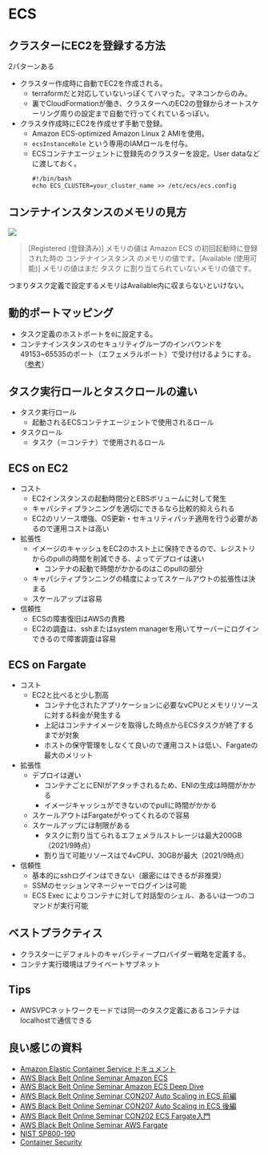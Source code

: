 # ECS


## クラスターにEC2を登録する方法

2パターンある
- クラスター作成時に自動でEC2を作成される。
  - terraformだと対応していないっぽくてハマった。マネコンからのみ。
  - 裏でCloudFormationが働き、クラスターへのEC2の登録からオートスケーリング周りの設定まで自動で行ってくれているっぽい。
- クラスタ作成時にEC2を作成せず手動で登録。
  - Amazon ECS-optimized Amazon Linux 2 AMIを使用。
  - `ecsInstanceRole` という専用のIAMロールを付与。
  - ECSコンテナエージェントに登録先のクラスターを設定。User dataなどに渡しておく。
    ```
    #!/bin/bash
    echo ECS_CLUSTER=your_cluster_name >> /etc/ecs/ecs.config
    ```

## コンテナインスタンスのメモリの見方

<img src="https://docs.aws.amazon.com/ja_jp/AmazonECS/latest/developerguide/images/instance-memory.png">  

>[Registered (登録済み)] メモリの値は Amazon ECS の初回起動時に登録された時の コンテナインスタンス のメモリの値です。[Available (使用可能)] メモリの値はまだ タスク に割り当てられていないメモリの値です。

つまりタスク定義で設定するメモリはAvailable内に収まらないといけない。

## 動的ポートマッピング
- タスク定義のホストポートを`0`に設定する。
- コンテナインスタンスのセキュリティグループのインバウンドを49153~65535のポート（エフェメラルポート）で受け付けるようにする。（[参考](https://aws.amazon.com/jp/premiumsupport/knowledge-center/dynamic-port-mapping-ecs/)）

## タスク実行ロールとタスクロールの違い
- タスク実行ロール
  - 起動されるECSコンテナエージェントで使用されるロール
- タスクロール
  - タスク（＝コンテナ）で使用されるロール

## ECS on EC2
- コスト
  - EC2インスタンスの起動時間分とEBSボリュームに対して発生
  - キャパシティプランニングを適切にできるなら比較的抑えられる
  - EC2のリソース増強、OS更新・セキュリティパッチ適用を行う必要があるので運用コストは高い
- 拡張性
  - イメージのキャッシュをEC2のホスト上に保持できるので、レジストリからのpullの時間を削減できる、よってデプロイは速い
    - コンテナの起動で時間がかかるのはこのpullの部分
  - キャパシティプランニングの精度によってスケールアウトの拡張性は決まる
  - スケールアップは容易
- 信頼性
  - ECSの障害復旧はAWSの責務
  - EC2の調査は、sshまたはsystem managerを用いてサーバーにログインできるので障害調査は容易

## ECS on Fargate
- コスト
  - EC2と比べると少し割高
    - コンテナ化されたアプリケーションに必要なvCPUとメモリリソースに対する料金が発生する
    - 上記はコンテナイメージを取得した時点からECSタスクが終了するまでが対象
    - ホストの保守管理をしなくて良いので運用コストは低い、Fargateの最大のメリット
- 拡張性
  - デプロイは遅い
    - コンテナごとにENIがアタッチされるため、ENIの生成は時間がかかる
    - イメージキャッシュができないのでpullに時間がかかる
  - スケールアウトはFargateがやってくれるので容易
  - スケールアップには制限がある
    - タスクに割り当てられるエフェメラルストレージは最大200GB（2021/9時点）
    - 割り当て可能リソースはで4vCPU、30GBが最大（2021/9時点）
- 信頼性
  - 基本的にsshログインはできない（厳密にはできるが非推奨）
  - SSMのセッションマネージャーでログインは可能
  - ECS Exec によりコンテナに対して対話型のシェル、あるいは一つのコマンドが実行可能

## ベストプラクティス
- クラスターにデフォルトのキャパシティープロバイダー戦略を定義する。
- コンテナ実行環境はプライベートサブネット

## Tips
- AWSVPCネットワークモードでは同一のタスク定義にあるコンテナはlocalhostで通信できる

## 良い感じの資料

- [Amazon Elastic Container Service ドキュメント](https://docs.aws.amazon.com/ja_jp/ecs/index.html)
- [AWS Black Belt Online Seminar Amazon ECS](https://youtu.be/tmMLLjQrrRA)
- [AWS Black Belt Online Seminar Amazon ECS Deep Dive](https://youtu.be/3bohQetK2OE)
- [AWS Black Belt Online Seminar CON207 Auto Scaling in ECS 前編](https://youtu.be/FeRkcA33-d0)
- [AWS Black Belt Online Seminar CON207 Auto Scaling in ECS 後編](https://youtu.be/45uuyy16RS4)
- [AWS Black Belt Online Seminar CON202 ECS Fargate入門](https://youtu.be/5fXwkTgWrjw)
- [AWS Black Belt Online Seminar AWS Fargate](https://youtu.be/rwwOoFBq2AU)
- [NIST SP800-190](https://www.ipa.go.jp/files/000085279.pdf)
- [Container Security](https://www.slideshare.net/AmazonWebServicesJapan/20191125-container-security)
